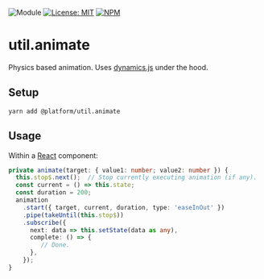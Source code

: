 ![Module](https://img.shields.io/badge/%40platform-util.animate-%23EA4E7E.svg)
[![License: MIT](https://img.shields.io/badge/license-MIT-blue.svg)](https://opensource.org/licenses/MIT)
[![NPM](https://img.shields.io/npm/v/@platform/util.animate.svg?colorB=blue&style=flat)](https://www.npmjs.com/package/@platform/util.animate)

# util.animate
Physics based animation.  Uses [dynamics.js](http://dynamicsjs.com/) under the hood.

## Setup

    yarn add @platform/util.animate



## Usage
Within a [React](https://reactjs.org/) component:


```typescript
private animate(target: { value1: number; value2: number }) {
  this.stop$.next();  // Stop currently executing animation (if any).
  const current = () => this.state;
  const duration = 200;
  animation
    .start({ target, current, duration, type: 'easeInOut' })
    .pipe(takeUntil(this.stop$))
    .subscribe({
      next: data => this.setState(data as any),
      complete: () => {
         // Done.
      },
    });
}
```

